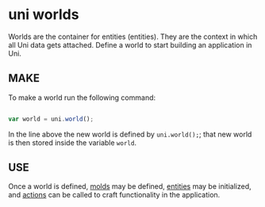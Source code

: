 # uni worlds

Worlds are the container for entities (entities). They are the context in which all Uni data gets attached. Define a world to start building an application in Uni.

## MAKE

To make a world run the following command:

```javascript

var world = uni.world();

```

In the line above the new world is defined by `uni.world();`; that new world is then stored inside the variable `world`.

## USE

Once a world is defined, [molds](molds.md) may be defined, [entities](entities.md) may be initialized, and [actions](actions.md) can be called to craft functionality in the application.
